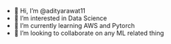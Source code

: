 - 👋 Hi, I’m @adityarawat11
- 👀 I’m interested in Data Science 
- 🌱 I’m currently learning AWS and Pytorch
- 💞️ I’m looking to collaborate on any ML related thing

<!---
adityarawat11/adityarawat11 is a ✨ special ✨ repository because its `README.md` (this file) appears on your GitHub profile.
You can click the Preview link to take a look at your changes.
--->
